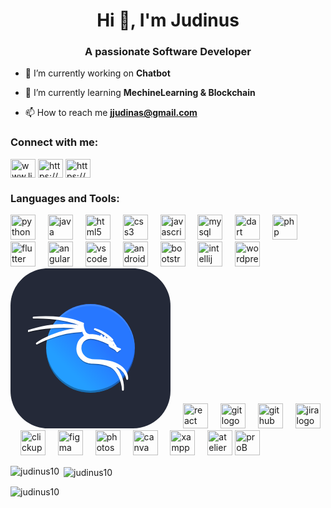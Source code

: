 <h1 align="center">Hi 👋, I'm Judinus</h1>
<h3 align="center">A passionate Software Developer</h3>



- 🔭 I’m currently working on **Chatbot**

- 🌱 I’m currently learning **MechineLearning & Blockchain**

- 📫 How to reach me **jjudinas@gmail.com**

<h3 align="left">Connect with me:</h3>
<p align="left">
<a href="https://linkedin.com/in/www.linkedin.com/in/judinus" target="blank"><img align="center" src="https://raw.githubusercontent.com/rahuldkjain/github-profile-readme-generator/master/src/images/icons/Social/linked-in-alt.svg" alt="www.linkedin.com/in/judinus" height="30" width="40" /></a>
<a href="https://fb.com/https://www.facebook.com/profile.php?id=100071634176189&mibextid=kfxxjd" target="blank"><img align="center" src="https://raw.githubusercontent.com/rahuldkjain/github-profile-readme-generator/master/src/images/icons/Social/facebook.svg" alt="https://www.facebook.com/profile.php?id=100071634176189&mibextid=kfxxjd" height="30" width="40" /></a>
<a href="https://instagram.com/https://www.instagram.com/damn_itx.judi/profilecard/?igsh=axr3edqwmwq2ewvj" target="blank"><img align="center" src="https://raw.githubusercontent.com/rahuldkjain/github-profile-readme-generator/master/src/images/icons/Social/instagram.svg" alt="https://www.instagram.com/damn_itx.judi/profilecard/?igsh=axr3edqwmwq2ewvj" height="30" width="40" /></a>
</p>

<h3 align="left">Languages and Tools:</h3>
<p align="left"> 
  <img src="https://cdn.jsdelivr.net/gh/devicons/devicon/icons/python/python-original.svg" height="40" alt="python logo"  />
  <img width="12" />
  <img src="https://cdn.jsdelivr.net/gh/devicons/devicon/icons/java/java-original.svg" height="40" alt="java logo"  />
  <img width="12" />
  <img src="https://cdn.jsdelivr.net/gh/devicons/devicon/icons/html5/html5-original.svg" height="40" alt="html5 logo"  />
  <img width="12" />
  <img src="https://cdn.jsdelivr.net/gh/devicons/devicon/icons/css3/css3-original.svg" height="40" alt="css3 logo"  />
  <img width="12" />
  <img src="https://cdn.jsdelivr.net/gh/devicons/devicon/icons/javascript/javascript-original.svg" height="40" alt="javascript logo"  />
  <img width="12" />
  <img src="https://cdn.jsdelivr.net/gh/devicons/devicon/icons/mysql/mysql-original.svg" height="40" alt="mysql logo"  />
  <img width="12" />
  <img src="https://cdn.jsdelivr.net/gh/devicons/devicon/icons/dart/dart-original.svg" height="40" alt="dart logo"  />
  <img width="12" />
  <img src="https://cdn.jsdelivr.net/gh/devicons/devicon/icons/php/php-original.svg" height="40" alt="php logo"  />
    <img width="12" />
  <img src="https://cdn.jsdelivr.net/gh/devicons/devicon/icons/flutter/flutter-original.svg" height="40" alt="flutter logo"  />
  <img width="12" />
  <img src="https://cdn.jsdelivr.net/gh/devicons/devicon/icons/angularjs/angularjs-original.svg" height="40" alt="angularjs logo"  />
  <img width="12" />
<!--   <img src="https://cdn.jsdelivr.net/gh/devicons/devicon/icons/r/r-original.svg" height="40" alt="r logo"  />
  <img width="12" /> -->
  <img src="https://cdn.jsdelivr.net/gh/devicons/devicon/icons/vscode/vscode-original.svg" height="40" alt="vscode logo"  />
  <img width="12" />
  <img src="https://cdn.jsdelivr.net/gh/devicons/devicon/icons/androidstudio/androidstudio-original.svg" height="40" alt="androidstudio logo"  />
  <img width="12" />
  <img src="https://cdn.jsdelivr.net/gh/devicons/devicon/icons/bootstrap/bootstrap-original.svg" height="40" alt="bootstrap logo"  />
  <img width="12" />
  <img src="https://cdn.jsdelivr.net/gh/devicons/devicon/icons/intellij/intellij-original.svg" height="40" alt="intellij logo"  />
  <img width="12" />
  <img src="https://cdn.jsdelivr.net/gh/devicons/devicon/icons/wordpress/wordpress-original.svg" height="40" alt="wordpress logo"  />
  <img width="12" />
 
<svg width="256" height="256" viewBox="0 0 256 256" fill="none" xmlns="http://www.w3.org/2000/svg">
<g clip-path="url(#clip0_33_891)">
<path d="M196 0H60C26.8629 0 0 26.8629 0 60V196C0 229.137 26.8629 256 60 256H196C229.137 256 256 229.137 256 196V60C256 26.8629 229.137 0 196 0Z" fill="#242938"/>
<g clip-path="url(#clip1_33_891)">
<path d="M127.999 198.984C167.202 198.984 198.983 167.204 198.983 128C198.983 88.7965 167.202 57.0157 127.999 57.0157C88.7949 57.0157 57.0142 88.7965 57.0142 128C57.0142 167.204 88.7949 198.984 127.999 198.984Z" fill="url(#paint0_linear_33_891)"/>
<path opacity="0.3" d="M198.913 126.039C198.55 144.612 190.921 162.302 177.663 175.314C164.405 188.326 146.575 195.622 127.998 195.637C109.519 195.625 91.7717 188.408 78.5295 175.518C65.2873 162.628 57.5939 145.082 57.0844 126.609C57.0568 127.072 57.0337 127.535 57.0151 127.998C57.0151 146.824 64.4938 164.879 77.806 178.192C91.1181 191.504 109.173 198.982 128 198.982C137.321 198.982 146.552 197.146 155.164 193.579C163.776 190.012 171.602 184.783 178.193 178.192C184.785 171.6 190.013 163.775 193.581 155.163C197.148 146.55 198.984 137.32 198.984 127.998C198.97 127.344 198.947 126.691 198.915 126.038L198.913 126.039Z" fill="black"/>
<path opacity="0.1" d="M127.999 57.0162C109.172 57.0162 91.1172 64.4949 77.805 77.8071C64.4929 91.1192 57.0142 109.174 57.0142 128.001C57.0282 128.653 57.0513 129.306 57.0834 129.958C57.4473 111.386 65.0767 93.6964 78.3345 80.6855C91.5923 67.6746 109.422 60.3789 127.998 60.3641C146.477 60.3753 164.223 67.5924 177.465 80.4814C190.707 93.3705 198.401 110.915 198.912 129.388C198.939 128.926 198.962 128.464 198.981 128.002C198.981 118.68 197.145 109.45 193.577 100.838C190.01 92.2253 184.782 84.4001 178.19 77.8086C171.598 71.2171 163.773 65.9884 155.161 62.4211C146.549 58.8538 137.318 57.0177 127.996 57.0177L127.999 57.0162Z" fill="white"/>
<path opacity="0.3" d="M56.1005 79.6485C44.6076 79.6616 37.0158 80.5869 36.9529 80.5946C36.9526 80.5946 36.9094 80.5985 36.9094 80.5985C36.1591 80.6848 36.2545 81.8025 37.0086 81.7604C37.0086 81.7604 78.7976 79.7861 112.294 93.2487C113.489 98.3616 116.645 106.199 118.509 110.364C115.971 112.106 113.248 113.875 111.008 116.681C108.657 119.626 106.88 123.691 106.406 129.907C105.446 142.515 116.26 153.553 129.634 153.893C142.036 154.553 150.468 154.644 160.733 159.964C165.527 162.618 169.991 168.073 173.326 174.737C176.662 181.404 178.876 189.27 179.273 196.688C179.31 197.417 180.382 197.43 180.437 196.703C180.439 196.68 180.436 196.649 180.438 196.626C180.869 190.946 180.03 182.154 176.625 173.79C173.773 166.784 169.061 160.114 161.816 155.931C172.228 158.774 178.189 164.059 181.616 168.887C185.547 174.428 186.128 179.358 186.124 179.331C186.207 180.028 187.224 180.012 187.285 179.313C187.285 179.313 187.802 173.269 183.631 166.609C179.461 159.95 170.607 152.671 152.149 149.962C147.474 149.276 141.573 148.749 135.594 148.734C135.591 148.734 135.588 148.734 135.585 148.734C121.115 148.925 113.821 140.678 112.685 132.218C112.118 127.989 113.111 123.704 115.568 120.384C118.025 117.065 121.935 114.688 127.323 114.266H127.326C136.172 113.536 146.962 118.321 157.572 123.258C157.562 124.484 157.671 125.721 158.567 126.841C159.166 127.591 160.249 128.112 161.351 128.632C162.452 129.152 163.586 129.624 164.035 129.882C165.058 130.469 168.468 132.656 170.479 135.273C170.737 135.61 171.257 135.567 171.456 135.193C171.467 135.174 171.772 134.821 172.176 134.484C172.579 134.146 173.091 133.762 173.59 133.403C174.587 132.685 175.53 132.07 175.53 132.07C176.022 131.75 175.786 130.986 175.2 130.998C175.2 130.998 175.057 131.006 174.599 130.919C174.141 130.831 173.413 130.647 172.377 130.26C171.424 129.904 170.285 129.133 169.407 128.435C168.968 128.087 168.59 127.757 168.323 127.51C168.291 127.48 168.278 127.466 168.249 127.439C168.528 127.188 168.566 126.786 168.51 126.534C168.452 126.276 168.34 126.067 168.214 125.863C167.962 125.456 167.642 125.094 167.42 124.872L167.42 124.872C167.452 124.904 167.354 124.79 167.256 124.646C167.157 124.501 167.03 124.306 166.886 124.081C166.6 123.631 166.249 123.058 165.908 122.494C165.225 121.366 164.608 120.317 164.549 120.218C164.548 120.216 164.4 119.905 164.114 119.714C164.069 119.684 164.02 119.66 163.968 119.644C163.645 119.54 163.388 119.564 163.056 119.581C162.725 119.598 162.356 119.637 162.007 119.682C161.424 119.757 161.061 119.822 160.903 119.85C160.509 119.642 157.424 117.933 156.29 114.451C156.081 113.813 155.136 113.976 155.153 114.648C155.159 114.876 154.813 115.558 154.888 116.589C153.518 115.763 152.339 114.451 151.312 111.748C151.123 111.25 150.42 111.244 150.224 111.74C149.83 112.729 149.807 113.556 149.886 114.198C148.585 113.586 146.453 112.239 145.989 109.562C145.889 108.989 145.104 108.898 144.877 109.434C144.494 110.336 144.46 111.083 144.524 111.685C142.098 110.644 135.417 108.211 125.445 108.157C123.52 107.98 121.991 107.017 120.734 105.573C119.478 104.129 118.524 102.203 117.848 100.21C117.172 98.216 116.773 96.1551 116.592 94.4551C116.411 92.7549 116.487 91.3494 116.614 90.9464C116.698 90.6777 116.578 90.3872 116.329 90.2559C116.329 90.2559 104.135 83.841 80.2962 81.0211C71.3579 79.9638 63.0263 79.6407 56.1017 79.6486L56.1005 79.6485ZM83.9396 92.352C80.3073 92.3794 76.4083 92.5148 72.3115 92.806C50.4263 94.3615 28.3935 102.008 28.3935 102.008C27.6887 102.251 28.0041 103.308 28.7269 103.125C28.7269 103.125 73.6644 91.8463 111.203 98.4573C111.237 98.4633 111.27 98.4663 111.304 98.4664H111.306C111.699 98.4663 111.979 98.0856 111.863 97.7103L110.882 94.5441C110.817 94.3354 110.641 94.1802 110.426 94.142C110.426 94.142 99.678 92.234 83.9405 92.3522C83.939 92.3522 83.9374 92.3522 83.936 92.3522L83.9396 92.352ZM110.624 99.0958C106.761 99.0794 94.8755 99.5661 77.0236 105.152C54.6197 112.162 41.8681 122.128 41.8681 122.128C41.3062 122.573 41.885 123.443 42.512 123.096C42.512 123.096 75.6851 104.595 113.043 103.545C113.434 103.534 113.703 103.15 113.58 102.779L112.507 99.5298C112.432 99.3044 112.229 99.1466 111.992 99.1308C111.992 99.1308 111.516 99.0995 110.625 99.0957L110.624 99.0958ZM135.05 99.0416C134.478 99.05 134.258 99.7915 134.734 100.11H134.735C134.769 100.133 134.805 100.152 134.844 100.167C145.089 104.332 153.975 109.838 160.863 117.406C160.869 117.412 160.875 117.419 160.882 117.425L160.883 117.426C161.001 117.545 161.165 117.607 161.333 117.596L163.004 117.486C163.479 117.455 163.719 116.9 163.416 116.534C163.416 116.534 153.738 104.804 135.283 99.0875C135.281 99.0867 135.279 99.0852 135.277 99.0844C135.268 99.0809 135.258 99.0776 135.249 99.0745C135.244 99.0725 135.238 99.071 135.233 99.0691C135.174 99.0503 135.112 99.0409 135.05 99.0416ZM164.222 123.739C164.557 123.806 165.189 125.05 165.77 125.938C165.821 126.011 165.872 126.087 165.921 126.148C165.921 126.154 165.922 126.157 165.926 126.163C165.992 126.256 166.057 126.353 166.12 126.431C166.151 126.617 166.204 126.731 165.77 126.641C165.733 126.45 165.67 126.395 165.67 126.395C165.67 126.395 164.621 125.771 164.299 125.328C163.978 124.885 163.921 124.111 164.078 123.817C164.116 123.752 164.165 123.728 164.222 123.739Z" fill="black"/>
<path d="M56.1013 77.8867C44.5919 77.8999 36.9806 78.8322 36.9806 78.8322C36.9806 78.8322 79.0626 76.8125 112.774 90.4608C113.92 95.5865 117.367 104.123 119.224 108.227C113.911 111.9 107.919 115.355 106.986 127.606C106.054 139.857 116.586 150.633 129.648 150.965C142.05 151.626 150.62 151.72 161.006 157.105C170.92 162.587 179.05 179.29 179.854 194.313C180.723 183.167 176.54 159.197 157.021 151.918C184.297 156.691 186.701 176.908 186.702 176.916C186.702 176.916 188.735 153.574 152.063 148.193C147.415 147.511 141.536 146.986 135.591 146.971C106.198 147.359 105.126 113.07 127.275 111.339C136.454 110.581 147.414 115.533 158.129 120.523C158.089 121.854 158.145 123.036 159.019 124.129C159.893 125.222 163.25 126.413 164.323 127.029C165.396 127.645 168.833 129.83 170.939 132.571C171.396 131.717 175.21 129.234 175.21 129.234C175.21 129.234 174.296 129.254 172.171 128.46C170.045 127.665 167.522 125.261 167.462 125.122C167.403 124.983 167.363 124.765 167.86 124.665C168.237 124.348 167.383 123.315 167.005 122.937C166.628 122.56 164.105 118.269 164.046 118.17C163.986 118.071 163.966 117.971 163.787 117.852C163.231 117.673 160.787 118.11 160.787 118.11C160.787 118.11 157.029 116.264 155.734 112.285C155.753 112.982 155.089 113.743 155.734 115.345C153.774 114.516 152.091 113.102 150.764 109.608C149.974 111.595 150.764 112.859 150.764 112.859C150.764 112.859 146.15 111.569 145.412 107.314C144.602 109.224 145.412 110.373 145.412 110.373C145.412 110.373 137.889 106.448 125.391 106.391C117.023 105.624 115.28 90.903 116.056 88.4249C116.056 88.4249 103.986 82.0635 80.2264 79.2534C71.3167 78.1994 63.0073 77.8769 56.1014 77.8848L56.1013 77.8867ZM83.9435 90.5902C80.3225 90.6175 76.4356 90.7526 72.3521 91.0429C50.5743 92.5908 28.5864 100.214 28.5864 100.214C28.5864 100.214 73.5786 88.8933 111.309 95.5374H111.31L110.329 92.3711C110.329 92.3711 99.6356 90.4719 83.945 90.5901L83.9435 90.5902ZM110.62 97.3336C106.812 97.3175 94.9876 97.7964 77.197 103.363C54.8829 110.345 42.2274 120.242 42.2274 120.242C42.2274 120.242 75.4856 101.672 113.024 100.617L111.95 97.3681C111.95 97.3681 111.499 97.3377 110.62 97.3339L110.62 97.3336ZM135.058 97.2791C145.362 101.468 154.331 107.018 161.294 114.667L161.295 114.668L162.966 114.559C162.966 114.559 153.389 102.939 135.058 97.2791ZM163.461 119.616L165.511 121.127C165.768 120.681 166.804 123.496 167.434 124.278C167.461 124.434 166.387 125.689 166.022 125.614C165.991 125.453 164.323 124.971 164.323 124.971C164.323 124.971 162.427 123.826 162.157 123.454C161.886 123.082 163.329 119.863 163.461 119.616Z" fill="white" stroke="white" stroke-width="2.9864" stroke-linejoin="round"/>
<path d="M56.1013 77.8867C44.5919 77.8999 36.9806 78.8322 36.9806 78.8322C36.9806 78.8322 79.0626 76.8125 112.774 90.4608C113.92 95.5865 117.367 104.123 119.224 108.227C113.911 111.9 107.919 115.355 106.986 127.606C106.054 139.857 116.586 150.633 129.648 150.965C142.05 151.626 150.62 151.72 161.006 157.105C170.92 162.587 179.05 179.29 179.854 194.313C180.723 183.167 176.54 159.197 157.021 151.918C184.297 156.691 186.701 176.908 186.702 176.916C186.702 176.916 188.735 153.574 152.063 148.193C147.415 147.511 141.536 146.986 135.591 146.971C106.198 147.359 105.126 113.07 127.275 111.339C136.454 110.581 147.414 115.533 158.129 120.523C158.089 121.854 158.145 123.036 159.019 124.129C159.893 125.222 163.25 126.413 164.323 127.029C165.396 127.645 168.833 129.83 170.939 132.571C171.396 131.717 175.21 129.234 175.21 129.234C175.21 129.234 174.296 129.254 172.171 128.46C170.045 127.665 167.522 125.261 167.462 125.122C167.403 124.983 167.363 124.765 167.86 124.665C168.237 124.348 167.383 123.315 167.005 122.937C166.628 122.56 164.105 118.269 164.046 118.17C163.986 118.071 163.966 117.971 163.787 117.852C163.231 117.673 160.787 118.11 160.787 118.11C160.787 118.11 157.029 116.264 155.734 112.285C155.753 112.982 155.089 113.743 155.734 115.345C153.774 114.516 152.091 113.102 150.764 109.608C149.974 111.595 150.764 112.859 150.764 112.859C150.764 112.859 146.15 111.569 145.412 107.314C144.602 109.224 145.412 110.373 145.412 110.373C145.412 110.373 137.889 106.448 125.391 106.391C117.023 105.624 115.28 90.903 116.056 88.4249C116.056 88.4249 103.986 82.0635 80.2264 79.2534C71.3167 78.1994 63.0073 77.8769 56.1014 77.8848L56.1013 77.8867ZM83.9435 90.5902C80.3225 90.6175 76.4356 90.7526 72.3521 91.0429C50.5743 92.5908 28.5864 100.214 28.5864 100.214C28.5864 100.214 73.5786 88.8933 111.309 95.5374H111.31L110.329 92.3711C110.329 92.3711 99.636 90.5901 83.945 90.5901L83.9435 90.5902ZM110.62 97.3336C106.812 97.3175 94.9876 97.7964 77.197 103.363C54.8829 110.345 42.2274 120.242 42.2274 120.242C42.2274 120.242 75.4856 101.672 113.024 100.617L111.95 97.3681C111.95 97.3681 111.499 97.3377 110.62 97.3339L110.62 97.3336ZM135.058 97.2791C145.362 101.468 154.331 107.018 161.294 114.667L161.295 114.668L162.966 114.559C162.966 114.559 153.389 102.939 135.058 97.2791ZM164.222 121.393C164.557 121.46 165.19 122.704 165.771 123.592C165.822 123.664 165.874 123.741 165.923 123.802C165.924 123.807 165.924 123.811 165.925 123.816C165.991 123.91 166.057 124.007 166.12 124.085C166.151 124.271 166.204 124.384 165.77 124.295C165.733 124.104 165.67 124.049 165.67 124.049C165.67 124.049 164.621 123.424 164.299 122.982C163.977 122.539 163.92 121.765 164.077 121.471C164.116 121.405 164.165 121.381 164.222 121.393Z" fill="white"/>
</g>
</g>
<defs>
<linearGradient id="paint0_linear_33_891" x1="98.3323" y1="166.418" x2="144.69" y2="120.06" gradientUnits="userSpaceOnUse">
<stop stop-color="#249EFF"/>
<stop offset="1" stop-color="#2777FF"/>
</linearGradient>
<clipPath id="clip0_33_891">
<rect width="256" height="256" fill="white"/>
</clipPath>
<clipPath id="clip1_33_891">
<rect width="200" height="200" fill="white" transform="translate(28 28)"/>
</clipPath>
</defs>
</svg>

  <img width="12" />
  <img src="https://cdn.jsdelivr.net/gh/devicons/devicon/icons/react/react-original.svg" height="40" alt="react logo" />
  <img width="12" />
<!--   <img src="https://cdn.jsdelivr.net/gh/devicons/devicon/icons/laravel/laravel-original.svg" height="40" alt="laravel logo"  />
  <img width="12" /> -->
<!--   <img src="https://cdn.jsdelivr.net/gh/devicons/devicon/icons/pycharm/pycharm-original.svg" height="40" alt="pycharm logo"  />
  <img width="12" /> -->
  <img src="https://cdn.jsdelivr.net/gh/devicons/devicon/icons/git/git-original.svg" height="40" alt="git logo"  />
  <img width="12" />
  <img src="https://cdn.jsdelivr.net/gh/devicons/devicon/icons/github/github-original.svg" height="40" alt="github logo"  />
  <img width="12" />
  <img src="https://cdn.jsdelivr.net/gh/devicons/devicon/icons/jira/jira-original.svg" height="40" alt="jira logo"  />
    <img width="12" />
  <img src="https://encrypted-tbn0.gstatic.com/images?q=tbn:ANd9GcQI5jZ_uI3DmGNcSN_zSGXqwM6PsBI96eltdw&s" height="40" alt="clickup logo"  />
    <img width="12" />
  <img src="https://cdn.jsdelivr.net/gh/devicons/devicon/icons/figma/figma-original.svg" height="40" alt="figma logo"  />
  <img width="12" />
  <img src="https://cdn.jsdelivr.net/gh/devicons/devicon/icons/photoshop/photoshop-plain.svg" height="40" alt="photoshop logo"  />
  <img width="12" />
  <img src="https://cdn.jsdelivr.net/gh/devicons/devicon/icons/canva/canva-original.svg" height="40" alt="canva logo"  />
  <img width="12" />
  <img src="https://cdn.worldvectorlogo.com/logos/xampp.svg" height="40" alt="xampp logo"  />
<!--   <img width="12" />
  <img src="https://i0.wp.com/blog.knoldus.com/wp-content/uploads/2021/07/communityIcon_4v21sx0aiam41.png?fit=256%2C171&ssl=1" height="40" alt="javafx logo"  /> -->
<!--   <img width="12" />
  <img src="https://e7.pngegg.com/pngimages/776/561/png-clipart-javafx-scene-builder-fxml-jar-mobile-app-development-builder-food-user-interface-design.png" height="40" alt="scene builder logo"  /> -->
  <img width="12" />
  <img src="https://yt3.googleusercontent.com/ytc/AIdro_ld3j8EGwpj_01mvZ4M_eGBhRMdEc95WkVOvR1L1Zi2Hw=s900-c-k-c0x00ffffff-no-rj" height="40" alt="atelierB logo"  />
  <img src="https://prob.hhu.de/w/skins/prob/img/prob_logo.png" height="40" alt="proB logo"  />
    
</p>

<p><img align="left" src="https://github-readme-stats.vercel.app/api/top-langs?username=judinus10&show_icons=true&locale=en&layout=compact" alt="judinus10" /></p>

<p>&nbsp;<img align="center" src="https://github-readme-stats.vercel.app/api?username=judinus10&show_icons=true&locale=en" alt="judinus10" /></p>

<p><img align="center" src="https://github-readme-streak-stats.herokuapp.com/?user=judinus10&" alt="judinus10" /></p>
